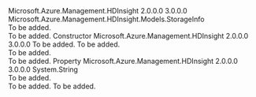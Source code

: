 <Type Name="AzureDataLakeStoreInfo" FullName="Microsoft.Azure.Management.HDInsight.Models.AzureDataLakeStoreInfo">
  <TypeSignature Language="C#" Value="public class AzureDataLakeStoreInfo : Microsoft.Azure.Management.HDInsight.Models.StorageInfo" />
  <TypeSignature Language="ILAsm" Value=".class public auto ansi beforefieldinit AzureDataLakeStoreInfo extends Microsoft.Azure.Management.HDInsight.Models.StorageInfo" />
  <TypeSignature Language="DocId" Value="T:Microsoft.Azure.Management.HDInsight.Models.AzureDataLakeStoreInfo" />
  <TypeSignature Language="VB.NET" Value="Public Class AzureDataLakeStoreInfo&#xA;Inherits StorageInfo" />
  <TypeSignature Language="F#" Value="type AzureDataLakeStoreInfo = class&#xA;    inherit StorageInfo" />
  <AssemblyInfo>
    <AssemblyName>Microsoft.Azure.Management.HDInsight</AssemblyName>
    <AssemblyVersion>2.0.0.0</AssemblyVersion>
    <AssemblyVersion>3.0.0.0</AssemblyVersion>
  </AssemblyInfo>
  <Base>
    <BaseTypeName>Microsoft.Azure.Management.HDInsight.Models.StorageInfo</BaseTypeName>
  </Base>
  <Interfaces />
  <Docs>
    <summary>To be added.</summary>
    <remarks>To be added.</remarks>
  </Docs>
  <Members>
    <Member MemberName=".ctor">
      <MemberSignature Language="C#" Value="public AzureDataLakeStoreInfo (string storageAccountName, string storageRootPath);" />
      <MemberSignature Language="ILAsm" Value=".method public hidebysig specialname rtspecialname instance void .ctor(string storageAccountName, string storageRootPath) cil managed" />
      <MemberSignature Language="DocId" Value="M:Microsoft.Azure.Management.HDInsight.Models.AzureDataLakeStoreInfo.#ctor(System.String,System.String)" />
      <MemberSignature Language="VB.NET" Value="Public Sub New (storageAccountName As String, storageRootPath As String)" />
      <MemberSignature Language="F#" Value="new Microsoft.Azure.Management.HDInsight.Models.AzureDataLakeStoreInfo : string * string -&gt; Microsoft.Azure.Management.HDInsight.Models.AzureDataLakeStoreInfo" Usage="new Microsoft.Azure.Management.HDInsight.Models.AzureDataLakeStoreInfo (storageAccountName, storageRootPath)" />
      <MemberType>Constructor</MemberType>
      <AssemblyInfo>
        <AssemblyName>Microsoft.Azure.Management.HDInsight</AssemblyName>
        <AssemblyVersion>2.0.0.0</AssemblyVersion>
        <AssemblyVersion>3.0.0.0</AssemblyVersion>
      </AssemblyInfo>
      <Parameters>
        <Parameter Name="storageAccountName" Type="System.String" />
        <Parameter Name="storageRootPath" Type="System.String" />
      </Parameters>
      <Docs>
        <param name="storageAccountName">To be added.</param>
        <param name="storageRootPath">To be added.</param>
        <summary>To be added.</summary>
        <remarks>To be added.</remarks>
      </Docs>
    </Member>
    <Member MemberName="StorageRootPath">
      <MemberSignature Language="C#" Value="public string StorageRootPath { get; }" />
      <MemberSignature Language="ILAsm" Value=".property instance string StorageRootPath" />
      <MemberSignature Language="DocId" Value="P:Microsoft.Azure.Management.HDInsight.Models.AzureDataLakeStoreInfo.StorageRootPath" />
      <MemberSignature Language="VB.NET" Value="Public ReadOnly Property StorageRootPath As String" />
      <MemberSignature Language="F#" Value="member this.StorageRootPath : string" Usage="Microsoft.Azure.Management.HDInsight.Models.AzureDataLakeStoreInfo.StorageRootPath" />
      <MemberType>Property</MemberType>
      <AssemblyInfo>
        <AssemblyName>Microsoft.Azure.Management.HDInsight</AssemblyName>
        <AssemblyVersion>2.0.0.0</AssemblyVersion>
        <AssemblyVersion>3.0.0.0</AssemblyVersion>
      </AssemblyInfo>
      <ReturnValue>
        <ReturnType>System.String</ReturnType>
      </ReturnValue>
      <Docs>
        <summary>To be added.</summary>
        <value>To be added.</value>
        <remarks>To be added.</remarks>
      </Docs>
    </Member>
  </Members>
</Type>